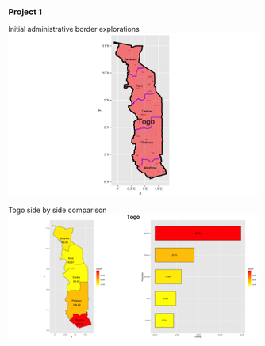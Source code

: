 ### Project 1

Initial administrative border explorations 
![](TGO_intl.png)

Togo side by side comparison 
![](side_side2.png)
